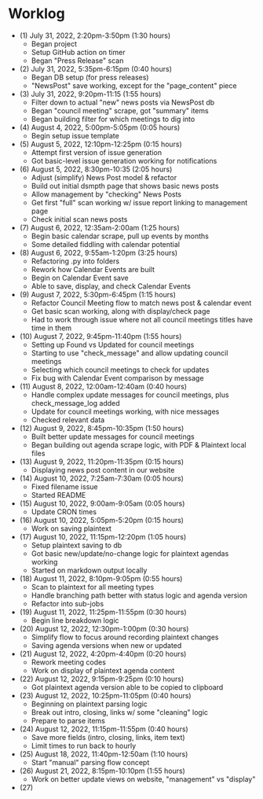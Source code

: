 # Worklog

- (1) July 31, 2022, 2:20pm-3:50pm (1:30 hours)
  - Began project
  - Setup GitHub action on timer
  - Began "Press Release" scan
- (2) July 31, 2022, 5:35pm-6:15pm (0:40 hours)
  - Began DB setup (for press releases)
  - "NewsPost" save working, except for the "page_content" piece
- (3) July 31, 2022, 9:20pm-11:15 (1:55 hours)
  - Filter down to actual "new" news posts via NewsPost db
  - Began "council meeting" scrape, got "summary" items
  - Began building filter for which meetings to dig into
- (4) August 4, 2022, 5:00pm-5:05pm (0:05 hours)
  - Begin setup issue template
- (5) August 5, 2022, 12:10pm-12:25pm (0:15 hours)
  - Attempt first version of issue generation
  - Got basic-level issue generation working for notifications
- (6) August 5, 2022, 8:30pm-10:35 (2:05 hours)
  - Adjust (simplify) News Post model & refactor
  - Build out initial dsmpth page that shows basic news posts
  - Allow management by "checking" News Posts
  - Get first "full" scan working w/ issue report linking to management page
  - Check initial scan news posts
- (7) August 6, 2022, 12:35am-2:00am (1:25 hours)
  - Begin basic calendar scrape, pull up events by months
  - Some detailed fiddling with calendar potential
- (8) August 6, 2022, 9:55am-1:20pm (3:25 hours)
  - Refactoring .py into folders
  - Rework how Calendar Events are built
  - Begin on Calendar Event save
  - Able to save, display, and check Calendar Events
- (9) August 7, 2022, 5:30pm-6:45pm (1:15 hours)
  - Refactor Council Meeting flow to match news post & calendar event
  - Get basic scan working, along with display/check page
  - Had to work through issue where not all council meetings titles have time in them
- (10) August 7, 2022, 9:45pm-11:40pm (1:55 hours)
  - Setting up Found vs Updated for council meetings
  - Starting to use "check_message" and allow updating council meetings
  - Selecting which council meetings to check for updates
  - Fix bug with Calendar Event comparison by message
- (11) August 8, 2022, 12:00am-12:40am (0:40 hours)
  - Handle complex update messages for council meetings, plus check_message_log added
  - Update for council meetings working, with nice messages
  - Checked relevant data
- (12) August 9, 2022, 8:45pm-10:35pm (1:50 hours)
  - Built better update messages for council meetings
  - Began building out agenda scrape logic, with PDF & Plaintext local files
- (13) August 9, 2022, 11:20pm-11:35pm (0:15 hours)
  - Displaying news post content in our website
- (14) August 10, 2022, 7:25am-7:30am (0:05 hours)
  - Fixed filename issue
  - Started README
- (15) August 10, 2022, 9:00am-9:05am (0:05 hours)
  - Update CRON times
- (16) August 10, 2022, 5:05pm-5:20pm (0:15 hours)
  - Work on saving plaintext
- (17) August 10, 2022, 11:15pm-12:20pm (1:05 hours)
  - Setup plaintext saving to db
  - Got basic new/update/no-change logic for plaintext agendas working
  - Started on markdown output locally
- (18) August 11, 2022, 8:10pm-9:05pm (0:55 hours)
  - Scan to plaintext for all meeting types
  - Handle branching path better with status logic and agenda version
  - Refactor into sub-jobs
- (19) August 11, 2022, 11:25pm-11:55pm (0:30 hours)
  - Begin line breakdown logic
- (20) August 12, 2022, 12:30pm-1:00pm (0:30 hours)
  - Simplify flow to focus around recording plaintext changes
  - Saving agenda versions when new or updated
- (21) August 12, 2022, 4:20pm-4:40pm (0:20 hours)
  - Rework meeting codes
  - Work on display of plaintext agenda content
- (22) August 12, 2022, 9:15pm-9:25pm (0:10 hours)
  - Got plaintext agenda version able to be copied to clipboard
- (23) August 12, 2022, 10:25pm-11:05pm (0:40 hours)
  - Beginning on plaintext parsing logic
  - Break out intro, closing, links w/ some "cleaning" logic
  - Prepare to parse items
- (24) August 12, 2022, 11:15pm-11:55pm (0:40 hours)
  - Save more fields (intro, closing, links, item text)
  - Limit times to run back to hourly
- (25) August 18, 2022, 11:40pm-12:50am (1:10 hours)
  - Start "manual" parsing flow concept
- (26) August 21, 2022, 8:15pm-10:10pm (1:55 hours)
  - Work on better update views on website, "management" vs "display"
- (27)
